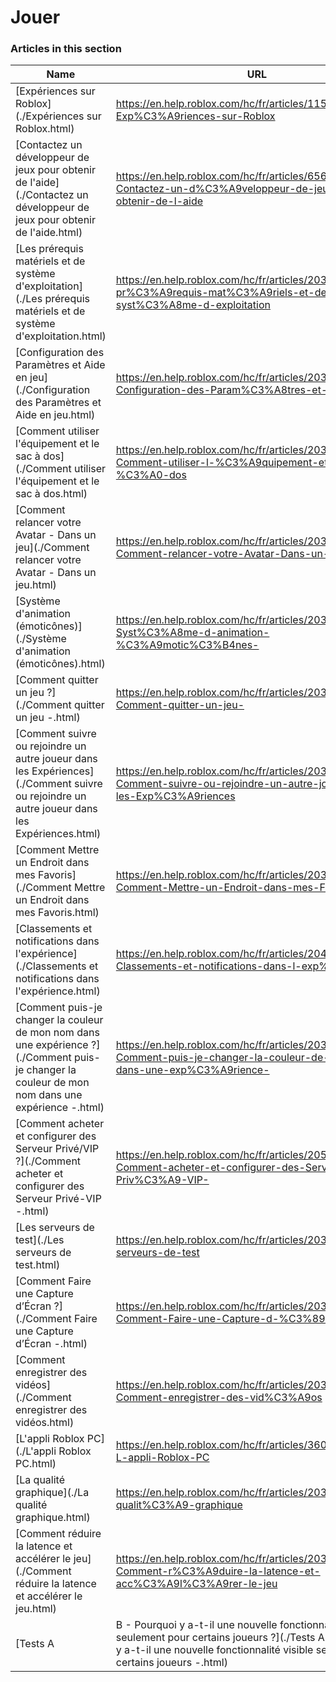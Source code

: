 # Jouer  
### Articles in this section
Name|URL
-|-
[Expériences sur Roblox](./Expériences sur Roblox.html) |https://en.help.roblox.com/hc/fr/articles/115004734603-Exp%C3%A9riences-sur-Roblox
[Contactez un développeur de jeux pour obtenir de l'aide](./Contactez un développeur de jeux pour obtenir de l'aide.html) |https://en.help.roblox.com/hc/fr/articles/6566665691924-Contactez-un-d%C3%A9veloppeur-de-jeux-pour-obtenir-de-l-aide
[Les prérequis matériels et de système d'exploitation](./Les prérequis matériels et de système d'exploitation.html) |https://en.help.roblox.com/hc/fr/articles/203312800-Les-pr%C3%A9requis-mat%C3%A9riels-et-de-syst%C3%A8me-d-exploitation
[Configuration des Paramètres et Aide en jeu](./Configuration des Paramètres et Aide en jeu.html) |https://en.help.roblox.com/hc/fr/articles/203314230-Configuration-des-Param%C3%A8tres-et-Aide-en-jeu
[Comment utiliser l'équipement et le sac à dos](./Comment utiliser l'équipement et le sac à dos.html) |https://en.help.roblox.com/hc/fr/articles/203314280-Comment-utiliser-l-%C3%A9quipement-et-le-sac-%C3%A0-dos
[Comment relancer votre Avatar - Dans un jeu](./Comment relancer votre Avatar - Dans un jeu.html) |https://en.help.roblox.com/hc/fr/articles/203314290-Comment-relancer-votre-Avatar-Dans-un-jeu
[Système d'animation (émoticônes)](./Système d'animation (émoticônes).html) |https://en.help.roblox.com/hc/fr/articles/203314300-Syst%C3%A8me-d-animation-%C3%A9motic%C3%B4nes-
[Comment quitter un jeu ?](./Comment quitter un jeu -.html) |https://en.help.roblox.com/hc/fr/articles/203314240-Comment-quitter-un-jeu-
[Comment suivre ou rejoindre un autre joueur dans les Expériences](./Comment suivre ou rejoindre un autre joueur dans les Expériences.html) |https://en.help.roblox.com/hc/fr/articles/203314220-Comment-suivre-ou-rejoindre-un-autre-joueur-dans-les-Exp%C3%A9riences
[Comment Mettre un Endroit dans mes Favoris](./Comment Mettre un Endroit dans mes Favoris.html) |https://en.help.roblox.com/hc/fr/articles/203313670-Comment-Mettre-un-Endroit-dans-mes-Favoris
[Classements et notifications dans l'expérience](./Classements et notifications dans l'expérience.html) |https://en.help.roblox.com/hc/fr/articles/204343250-Classements-et-notifications-dans-l-exp%C3%A9rience
[Comment puis-je changer la couleur de mon nom dans une expérience ?](./Comment puis-je changer la couleur de mon nom dans une expérience -.html) |https://en.help.roblox.com/hc/fr/articles/203314200-Comment-puis-je-changer-la-couleur-de-mon-nom-dans-une-exp%C3%A9rience-
[Comment acheter et configurer des Serveur Privé/VIP ?](./Comment acheter et configurer des Serveur Privé-VIP -.html) |https://en.help.roblox.com/hc/fr/articles/205345050-Comment-acheter-et-configurer-des-Serveur-Priv%C3%A9-VIP-
[Les serveurs de test](./Les serveurs de test.html) |https://en.help.roblox.com/hc/fr/articles/203314170-Les-serveurs-de-test
[Comment Faire une Capture d’Écran ?](./Comment Faire une Capture d’Écran -.html) |https://en.help.roblox.com/hc/fr/articles/203314160-Comment-Faire-une-Capture-d-%C3%89cran-
[Comment enregistrer des vidéos](./Comment enregistrer des vidéos.html) |https://en.help.roblox.com/hc/fr/articles/203314190-Comment-enregistrer-des-vid%C3%A9os
[L'appli Roblox PC](./L'appli Roblox PC.html) |https://en.help.roblox.com/hc/fr/articles/360054053812-L-appli-Roblox-PC
[La qualité graphique](./La qualité graphique.html) |https://en.help.roblox.com/hc/fr/articles/203314310-La-qualit%C3%A9-graphique
[Comment réduire la latence et accélérer le jeu](./Comment réduire la latence et accélérer le jeu.html) |https://en.help.roblox.com/hc/fr/articles/203314150-Comment-r%C3%A9duire-la-latence-et-acc%C3%A9l%C3%A9rer-le-jeu
[Tests A|B - Pourquoi y a-t-il une nouvelle fonctionnalité visible seulement pour certains joueurs ?](./Tests A-B - Pourquoi y a-t-il une nouvelle fonctionnalité visible seulement pour certains joueurs -.html) |https://en.help.roblox.com/hc/fr/articles/203312530-Tests-A-B-Pourquoi-y-a-t-il-une-nouvelle-fonctionnalit%C3%A9-visible-seulement-pour-certains-joueurs-